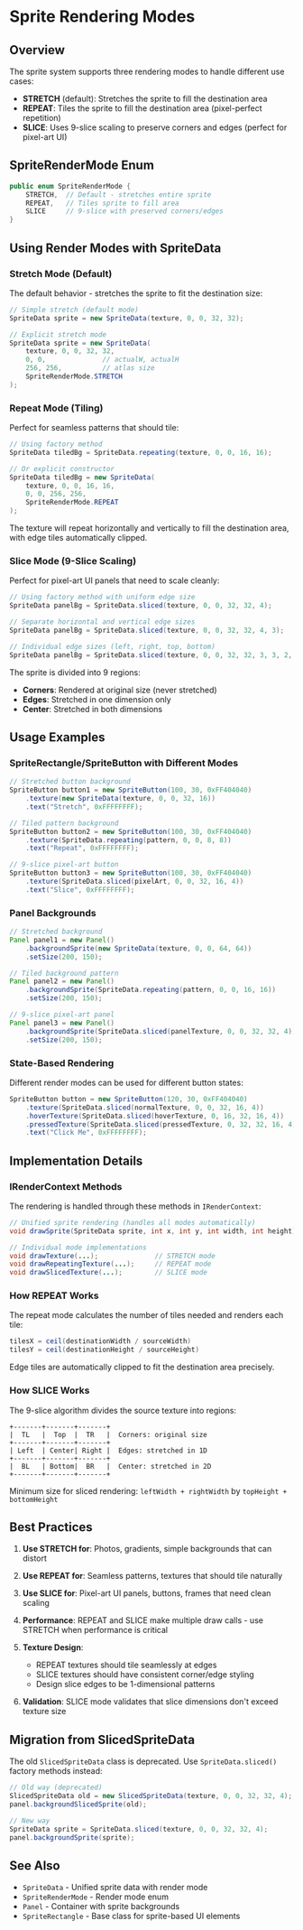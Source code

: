 # Sprite Rendering Modes

## Overview

The sprite system supports three rendering modes to handle different use cases:

- **STRETCH** (default): Stretches the sprite to fill the destination area
- **REPEAT**: Tiles the sprite to fill the destination area (pixel-perfect repetition)
- **SLICE**: Uses 9-slice scaling to preserve corners and edges (perfect for pixel-art UI)

## SpriteRenderMode Enum

```java
public enum SpriteRenderMode {
    STRETCH,  // Default - stretches entire sprite
    REPEAT,   // Tiles sprite to fill area
    SLICE     // 9-slice with preserved corners/edges
}
```

## Using Render Modes with SpriteData

### Stretch Mode (Default)

The default behavior - stretches the sprite to fit the destination size:

```java
// Simple stretch (default mode)
SpriteData sprite = new SpriteData(texture, 0, 0, 32, 32);

// Explicit stretch mode
SpriteData sprite = new SpriteData(
    texture, 0, 0, 32, 32,
    0, 0,              // actualW, actualH
    256, 256,          // atlas size
    SpriteRenderMode.STRETCH
);
```

### Repeat Mode (Tiling)

Perfect for seamless patterns that should tile:

```java
// Using factory method
SpriteData tiledBg = SpriteData.repeating(texture, 0, 0, 16, 16);

// Or explicit constructor
SpriteData tiledBg = new SpriteData(
    texture, 0, 0, 16, 16,
    0, 0, 256, 256,
    SpriteRenderMode.REPEAT
);
```

The texture will repeat horizontally and vertically to fill the destination area, with edge tiles automatically clipped.

### Slice Mode (9-Slice Scaling)

Perfect for pixel-art UI panels that need to scale cleanly:

```java
// Using factory method with uniform edge size
SpriteData panelBg = SpriteData.sliced(texture, 0, 0, 32, 32, 4);

// Separate horizontal and vertical edge sizes
SpriteData panelBg = SpriteData.sliced(texture, 0, 0, 32, 32, 4, 3);

// Individual edge sizes (left, right, top, bottom)
SpriteData panelBg = SpriteData.sliced(texture, 0, 0, 32, 32, 3, 3, 2, 2);
```

The sprite is divided into 9 regions:
- **Corners**: Rendered at original size (never stretched)
- **Edges**: Stretched in one dimension only
- **Center**: Stretched in both dimensions

## Usage Examples

### SpriteRectangle/SpriteButton with Different Modes

```java
// Stretched button background
SpriteButton button1 = new SpriteButton(100, 30, 0xFF404040)
    .texture(new SpriteData(texture, 0, 0, 32, 16))
    .text("Stretch", 0xFFFFFFFF);

// Tiled pattern background
SpriteButton button2 = new SpriteButton(100, 30, 0xFF404040)
    .texture(SpriteData.repeating(pattern, 0, 0, 8, 8))
    .text("Repeat", 0xFFFFFFFF);

// 9-slice pixel-art button
SpriteButton button3 = new SpriteButton(100, 30, 0xFF404040)
    .texture(SpriteData.sliced(pixelArt, 0, 0, 32, 16, 4))
    .text("Slice", 0xFFFFFFFF);
```

### Panel Backgrounds

```java
// Stretched background
Panel panel1 = new Panel()
    .backgroundSprite(new SpriteData(texture, 0, 0, 64, 64))
    .setSize(200, 150);

// Tiled background pattern
Panel panel2 = new Panel()
    .backgroundSprite(SpriteData.repeating(pattern, 0, 0, 16, 16))
    .setSize(200, 150);

// 9-slice pixel-art panel
Panel panel3 = new Panel()
    .backgroundSprite(SpriteData.sliced(panelTexture, 0, 0, 32, 32, 4))
    .setSize(200, 150);
```

### State-Based Rendering

Different render modes can be used for different button states:

```java
SpriteButton button = new SpriteButton(120, 30, 0xFF404040)
    .texture(SpriteData.sliced(normalTexture, 0, 0, 32, 16, 4))
    .hoverTexture(SpriteData.sliced(hoverTexture, 0, 16, 32, 16, 4))
    .pressedTexture(SpriteData.sliced(pressedTexture, 0, 32, 32, 16, 4))
    .text("Click Me", 0xFFFFFFFF);
```

## Implementation Details

### IRenderContext Methods

The rendering is handled through these methods in `IRenderContext`:

```java
// Unified sprite rendering (handles all modes automatically)
void drawSprite(SpriteData sprite, int x, int y, int width, int height);

// Individual mode implementations
void drawTexture(...);              // STRETCH mode
void drawRepeatingTexture(...);     // REPEAT mode  
void drawSlicedTexture(...);        // SLICE mode
```

### How REPEAT Works

The repeat mode calculates the number of tiles needed and renders each tile:

```java
tilesX = ceil(destinationWidth / sourceWidth)
tilesY = ceil(destinationHeight / sourceHeight)
```

Edge tiles are automatically clipped to fit the destination area precisely.

### How SLICE Works

The 9-slice algorithm divides the source texture into regions:

```
+-------+-------+-------+
|  TL   |  Top  |  TR   |  Corners: original size
+-------+-------+-------+
| Left  | Center| Right |  Edges: stretched in 1D
+-------+-------+-------+
|  BL   | Bottom|  BR   |  Center: stretched in 2D
+-------+-------+-------+
```

Minimum size for sliced rendering: `leftWidth + rightWidth` by `topHeight + bottomHeight`

## Best Practices

1. **Use STRETCH for**: Photos, gradients, simple backgrounds that can distort
2. **Use REPEAT for**: Seamless patterns, textures that should tile naturally
3. **Use SLICE for**: Pixel-art UI panels, buttons, frames that need clean scaling

4. **Performance**: REPEAT and SLICE make multiple draw calls - use STRETCH when performance is critical

5. **Texture Design**:
   - REPEAT textures should tile seamlessly at edges
   - SLICE textures should have consistent corner/edge styling
   - Design slice edges to be 1-dimensional patterns

6. **Validation**: SLICE mode validates that slice dimensions don't exceed texture size

## Migration from SlicedSpriteData

The old `SlicedSpriteData` class is deprecated. Use `SpriteData.sliced()` factory methods instead:

```java
// Old way (deprecated)
SlicedSpriteData old = new SlicedSpriteData(texture, 0, 0, 32, 32, 4);
panel.backgroundSlicedSprite(old);

// New way
SpriteData sprite = SpriteData.sliced(texture, 0, 0, 32, 32, 4);
panel.backgroundSprite(sprite);
```

## See Also

- `SpriteData` - Unified sprite data with render mode
- `SpriteRenderMode` - Render mode enum
- `Panel` - Container with sprite backgrounds
- `SpriteRectangle` - Base class for sprite-based UI elements

